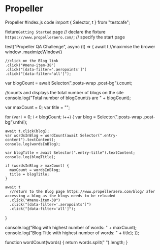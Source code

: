 # Propeller
Propeller
#index.js code
import { Selector, t } from "testcafe";

fixture`Getting Started`.page // declare the fixture
`https:///www.propelleraero.com/`; // specify the start page

test("Propeller QA Challenge", async (t) => {
  await t
    //maximise the brower window
    .maximizeWindow()

    //click on the Blog link
    .click("#menu-item-38")
    .click("[data-filter='.aeropoints']")
    .click("[data-filter='all']");

  var blogCount = await Selector(".posts-wrap .post-bg").count;

  //counts and displays the total number of blogs on the site
  console.log("Total number of blogCount/s are " + blogCount);

  var maxCount = 0;
  var title = "";

  for (var i = 0; i < blogCount; i++) {
    var blog = Selector(".posts-wrap .post-bg").nth(i);

    await t.click(blog);
    var wordsInBlog = wordCount(await Selector(".entry-content").textContent);
    console.log(wordsInBlog);

    var blogTitle = await Selector(".entry-title").textContent;
    console.log(blogTitle);

    if (wordsInBlog > maxCount) {
      maxCount = wordsInBlog;
      title = blogTitle;
    }

    await t
      //return to the Blog page https://www.propelleraero.com/blog/ afer accessing a blog as the blogs needs to be reloaded
      .click("#menu-item-38")
      .click("[data-filter='.aeropoints']")
      .click("[data-filter='all']");
  }

  console.log("Blog with highest number of words: " + maxCount);
  console.log("Blog Title with highest number of words: " + title);
});

function wordCount(words) {
  return words.split(" ").length;
}

